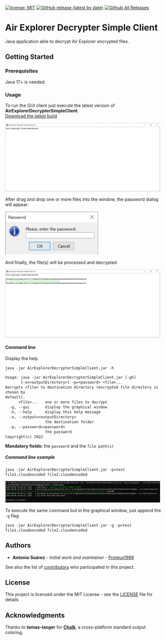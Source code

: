 [![license: MIT](https://img.shields.io/badge/License-MIT-green.svg)](https://github.com/Proteus1989/Air-Explorer-Decrypter/blob/master/LICENSE)
[![GitHub release (latest by date)](https://img.shields.io/github/v/release/Proteus1989/Air-Explorer-Decrypter-Simple-Client)](https://github.com/Proteus1989/Air-Explorer-Decrypter-Simple-Client/releases/latest)
[![Github All Releases](https://img.shields.io/github/downloads/Proteus1989/Air-Explorer-Decrypter-Simple-Client/total)](https://github.com/Proteus1989/Air-Explorer-Decrypter-Simple-Client/releases)

# Air Explorer Decrypter Simple Client

Java application able to decrypt Air Explorer encrypted files.

## Getting Started

### Prerequisites

Java 17+ is needed.

### Usage

To run the GUI client just execute the latest version of **AirExplorerDecrypterSimpleClient**.<br>
[Download the latest build](https://github.com/Proteus1989/Air-Explorer-Decrypter-Simple-Client/releases/latest)

<img src="images/main.png" width="500px">

After drag and drop one or more files into the window, the password dialog will appear.

<img src="images/pass.png" width="300px">

And finally, the file(s) will be processed and decrypted

<img src="images/output.png" width="500px">

#### Command line

Display the help
```
java -jar AirExplorerDecrypterSimpleClient.jar -h
```
```
Usage: java -jar AirExplorerDecrypterSimpleClient.jar [-gh]
       [-o=<outputDirectory>] -p=<password> <file>...
Decrypts <file> to destination directory (encrypted file directory is chosen by
default).
      <file>...   one or more files to decrypt
  -g, --gui       display the graphical window
  -h, --help      display this help message
  -o, --output=<outputDirectory>
                  the destination folder
  -p, --password=<password>
                  the password
Copyright(c) 2022
```
**Mandatory fields:** the `password` and the `file path(s)`

##### Command line example
```
java -jar AirExplorerDecrypterSimpleClient.jar -p=test file1.cloudencoded file2.cloudencoded
```

<img src="images/console.png" width="500px">

To execute the same command but in the graphical window, just append the `-g` flag.
```
java -jar AirExplorerDecrypterSimpleClient.jar -g -p=test file1.cloudencoded file2.cloudencoded
```
## Authors

* **Antonio Suárez** - *Initial work and maintainer* - [Proteus1989](https://github.com/Proteus1989)

See also the list of [contributors](https://github.com/Proteus1989/Air-Explorer-Decrypter/contributors) who participated
in this project.

## License

This project is licensed under the MIT License - see the [LICENSE](LICENSE) file for details

## Acknowledgments

Thanks to **tomas-langer** for [**Chalk**](https://github.com/tomas-langer/chalk), a cross-platform standard output coloring.
